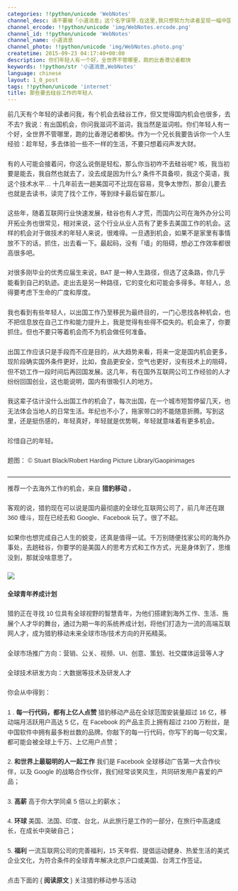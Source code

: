 ```yaml
---
categories: !!python/unicode 'WebNotes'
channel_desc: 请不要被「小道消息」这个名字误导.在这里,我只想努力为读者呈现一幅中国互联网的清明上河图.
channel_ercode: !!python/unicode 'img/WebNotes.ercode.png'
channel_id: !!python/unicode 'WebNotes'
channel_name: 小道消息
channel_photo: !!python/unicode 'img/WebNotes.photo.png'
createtime: 2015-09-23 04:17:40+00:00
description: 你们年轻人有一个好，全世界不管哪里，跑的比香港记者都快
keywords: !!python/str '小道消息,WebNotes'
language: chinese
layout: 1_0_post
tags: !!python/unicode 'internet'
title: 那些要去硅谷工作的年轻人
---
```

<div class="rich_media_content" id="js_content">
<p style="font-family: Avenir, sans-serif; line-height: 1.6em; border: 0px; margin-top: 2px; margin-bottom: 22px; padding: 0px; outline: 0px; color: rgb(51, 51, 51); white-space: normal;">
         前几天有个年轻的读者问我，有个机会去硅谷工作，但又觉得国内机会也很多，去不去? 我说：有出国机会，你问我滋词不滋词，我当然是滋词啦。你们年轻人有一个好，全世界不管哪里，跑的比香港记者都快。作为一个兄长我要告诉你一个人生经验：趁年轻，多去体验一些不一样的生活，不要只想着闷声发大财。
        </p>
<p style="font-family: Avenir, sans-serif; line-height: 1.6em; border: 0px; margin-top: 2px; margin-bottom: 22px; padding: 0px; outline: 0px; color: rgb(51, 51, 51); white-space: normal;">
         有的人可能会接着问，你这么说倒是轻松，那么你当初咋不去硅谷呢? 咳，我当初要是能去，我自然也就去了，没去成是因为什么? 条件不具备呗，我这个英语，我这个技术水平… 十几年前去一趟美国可不比现在容易，竞争太惨烈，那会儿要去也就是去读书，读完了找个工作，等到绿卡最后留在那儿。
        </p>
<p style="font-family: Avenir, sans-serif; line-height: 1.6em; border: 0px; margin-top: 2px; margin-bottom: 22px; padding: 0px; outline: 0px; color: rgb(51, 51, 51); white-space: normal;">
         这些年，随着互联网行业快速发展，硅谷也有人才荒，而国内公司在海外办分公司开拓业务也很常见，相对来说，这个行业从业人员有了更多去美国工作的机会。这样的机会对于做技术的年轻人来说，很难得。一旦遇到机会，如果不是家里有事情放不下的话，抓住，出去看一下。最起码，没有「墙」的阻碍，想必工作效率都很高很多吧。
        </p>
<p style="font-family: Avenir, sans-serif; line-height: 1.6em; border: 0px; margin-top: 2px; margin-bottom: 22px; padding: 0px; outline: 0px; color: rgb(51, 51, 51); white-space: normal;">
<span style="color: rgb(51, 51, 51); font-family: Avenir, sans-serif;">
          对很多刚毕业的优秀应届生来说，BAT 是一种人生路径，但选了这条路，你几乎能看到自己的轨迹。走出去是另一种路径，它的变化和可能会多得多。年轻人，总得要考虑下生命的广度和厚度。
         </span>
</p>
<p style="font-family: Avenir, sans-serif; line-height: 1.6em; border: 0px; margin-top: 2px; margin-bottom: 22px; padding: 0px; outline: 0px; color: rgb(51, 51, 51); white-space: normal;">
         我也看到有些年轻人，以出国工作乃至移民为最终目的，一门心思找各种机会，也不把信息放在自己工作和能力提升上，我是觉得有些得不偿失的。机会来了，你要抓住。但也不要只等着机会而不为机会做任何准备。
        </p>
<p style="font-family: Avenir, sans-serif; line-height: 1.6em; border: 0px; margin-top: 2px; margin-bottom: 22px; padding: 0px; outline: 0px; color: rgb(51, 51, 51); white-space: normal;">
         出国工作应该只是手段而不应是目的，从大趋势来看，将来一定是国内机会更多，现阶段确实国外条件更好，比如，食品更安全，空气也更好，没有技术上的阻碍，但不妨工作一段时间后再回国发展。这几年，有在国外互联网公司工作经验的人才纷纷回国创业，这也能说明，国内有很吸引人的地方。
        </p>
<p style="font-family: Avenir, sans-serif; line-height: 1.6em; border: 0px; margin-top: 2px; margin-bottom: 22px; padding: 0px; outline: 0px; color: rgb(51, 51, 51); white-space: normal;">
<span style="color: rgb(51, 51, 51); font-family: Avenir, sans-serif;">
          我这辈子估计没什么出国工作的机会了，每次出国，在一个城市短暂停留几天，也无法体会当地人的日常生活。年纪也不小了，拖家带口的不能随意折腾。写到这里，还是挺伤感的，年轻真好，年轻就是优势啊，年轻就意味着有更多机会。
         </span>
</p>
<p style="font-family: Avenir, sans-serif; line-height: 1.6em; border: 0px; margin-top: 2px; margin-bottom: 22px; padding: 0px; outline: 0px; color: rgb(51, 51, 51); white-space: normal;">
         珍惜自己的年轻。
        </p>
<p style="font-family: Avenir, sans-serif; line-height: 1.6em; border: 0px; margin-top: 2px; margin-bottom: 22px; padding: 0px; outline: 0px; color: rgb(51, 51, 51); white-space: normal;">
         题图：
         <span style="color: rgb(51, 51, 51); font-family: Avenir, sans-serif;">
          © Stuart Black/Robert Harding Picture Library/Gaopinimages
         </span>
</p>
<hr style="font-family: Avenir, sans-serif; line-height: 1.6em; border-right-width: 0px; border-bottom-width: 0px; border-left-width: 0px; border-top-style: solid; border-top-color: rgb(234, 234, 234); height: 1px; margin: 1em 0px; padding: 0px; color: rgb(51, 51, 51); white-space: normal;"/>
<p style="font-family: Avenir, sans-serif; line-height: 1.6em; border: 0px; margin-top: 2px; margin-bottom: 22px; padding: 0px; outline: 0px; color: rgb(51, 51, 51); white-space: normal;">
         推荐一个去海外工作的机会，来自
         <strong>
          猎豹移动
         </strong>
         。
         <br/>
</p>
<p style="margin-top: 2px; margin-bottom: 22px; white-space: normal; font-family: Avenir, sans-serif; line-height: 1.6em; border: 0px; padding: 0px; outline: 0px; color: rgb(51, 51, 51);">
         客观的说，猎豹现在可以说是国内最彻底的全球化互联网公司了，前几年还在跟 360 缠斗，现在已经去和 Google、Facebook 玩了。很了不起。
        </p>
<p style="margin-top: 2px; margin-bottom: 22px; white-space: normal; font-family: Avenir, sans-serif; line-height: 1.6em; border: 0px; padding: 0px; outline: 0px; color: rgb(51, 51, 51);">
         如果你也想完成自己人生的蜕变，还真是值得一试。千万别随便找家公司的海外办事处，去趟硅谷，你要学的是美国人的思考方式和工作方式，光是身体到了，思维没到，那就没啥意思了。
        </p>
<p style="font-family: Avenir, sans-serif; line-height: 1.6em; border: 0px; margin-top: 2px; margin-bottom: 22px; padding: 0px; outline: 0px; color: rgb(51, 51, 51); white-space: normal;">
<strong>
<img data-ratio="0.5391969407265774" data-s="300,640" data-src="" data-type="png" data-w="" src="{{ '/img/ow5rEn8QGlG1CvVNibJeriaeJtDaOWcVMicxn8GVB8pSFrfSRXvvQl5ft6Uhrcdak5dAD0VeSEY6g0IUesPDj2lbQ.png' | prepend: site.img | replace: '//','/' }}"/>
</strong>
</p>
<p style="font-family: Avenir, sans-serif; line-height: 1.6em; border: 0px; margin-top: 2px; margin-bottom: 22px; padding: 0px; outline: 0px; color: rgb(51, 51, 51); white-space: normal;">
<strong>
          全球青年养成计划
         </strong>
</p>
<p style="font-family: Avenir, sans-serif; line-height: 1.6em; border: 0px; margin-top: 2px; margin-bottom: 22px; padding: 0px; outline: 0px; color: rgb(51, 51, 51); white-space: normal;">
         猎豹正在寻找 10 位具有全球视野的智慧青年，为他们搭建到海外工作、生活、施展个人才华的舞台，通过为期一年的系统养成计划，将他们打造为一流的高端互联网人才，成为猎豹移动未来全球市场/技术方向的开拓精英。
        </p>
<p style="font-family: Avenir, sans-serif; line-height: 1.6em; border: 0px; margin-top: 2px; margin-bottom: 22px; padding: 0px; outline: 0px; color: rgb(51, 51, 51); white-space: normal;">
         全球市场推广方向：营销、公关、视频、UI、创意、策划、社交媒体运营等人才
        </p>
<p style="font-family: Avenir, sans-serif; line-height: 1.6em; border: 0px; margin-top: 2px; margin-bottom: 22px; padding: 0px; outline: 0px; color: rgb(51, 51, 51); white-space: normal;">
         全球技术研发方向：大数据等技术及研发人才
        </p>
<p style="font-family: Avenir, sans-serif; line-height: 1.6em; border: 0px; margin-top: 2px; margin-bottom: 22px; padding: 0px; outline: 0px; color: rgb(51, 51, 51); white-space: normal;">
         你会从中得到：
        </p>
<p style="font-family: Avenir, sans-serif; line-height: 1.6em; border: 0px; margin-top: 2px; margin-bottom: 22px; padding: 0px; outline: 0px; color: rgb(51, 51, 51); white-space: normal;">
         1
         <span style="color: rgb(51, 51, 51); font-family: Avenir, sans-serif;">
          .
         </span>
<strong>
          每一行代码，都有上亿人点赞
         </strong>
         猎豹移动产品在全球范围安装量超过 16 亿，移动端月活跃用户高达 5 亿，在 Facebook 的产品主页上拥有超过 2100 万粉丝，是中国软件中拥有最多粉丝数的品牌。你敲下的每一行代码，你写下的每一句文案，都可能会被全球上千万、上亿用户点赞；
        </p>
<p style="font-family: Avenir, sans-serif; line-height: 1.6em; border: 0px; margin-top: 2px; margin-bottom: 22px; padding: 0px; outline: 0px; color: rgb(51, 51, 51); white-space: normal;">
         2.
         <strong>
          和世界上最聪明的人一起工作
         </strong>
         我们是 Facebook 全球移动广告第一大合作伙伴，以及 Google 的战略合作伙伴，我们经常谈笑风生，共同研发用户喜爱的产品；
        </p>
<p style="font-family: Avenir, sans-serif; line-height: 1.6em; border: 0px; margin-top: 2px; margin-bottom: 22px; padding: 0px; outline: 0px; color: rgb(51, 51, 51); white-space: normal;">
         3.
         <strong>
          高薪
         </strong>
         高于你大学同桌 5 倍以上的薪水；
        </p>
<p style="font-family: Avenir, sans-serif; line-height: 1.6em; border: 0px; margin-top: 2px; margin-bottom: 22px; padding: 0px; outline: 0px; color: rgb(51, 51, 51); white-space: normal;">
         4.
         <strong>
          环球
         </strong>
         美国、法国、印度、台北，从此旅行是工作的一部分，在旅行中高速成长，在成长中突破自己；
        </p>
<p style="font-family: Avenir, sans-serif; line-height: 1.6em; border: 0px; margin-top: 2px; margin-bottom: 22px; padding: 0px; outline: 0px; color: rgb(51, 51, 51); white-space: normal;">
         5.
         <strong>
          福利
         </strong>
         一流互联网公司的完善福利，15 天年假、提倡运动健身、热爱生活的美式企业文化，为符合条件的全球青年解决北京户口或美国、台湾工作签证。
        </p>
<p style="font-family: Avenir, sans-serif; line-height: 1.6em; border: 0px; margin-top: 2px; margin-bottom: 22px; padding: 0px; outline: 0px; color: rgb(51, 51, 51); white-space: normal;">
         点击下面的 {
         <strong>
          阅读原文
         </strong>
         } 关注猎豹移动参与活动
        </p>
</div>
